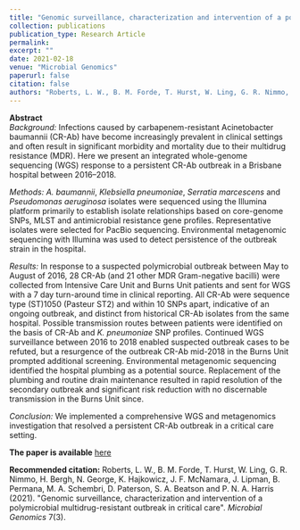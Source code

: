 ```yaml
---
title: "Genomic surveillance, characterization and intervention of a polymicrobial multidrug-resistant outbreak in critical care"
collection: publications
publication_type: Research Article
permalink:
excerpt: ""
date: 2021-02-18
venue: "Microbial Genomics"
paperurl: false
citation: false
authors: "Roberts, L. W., B. M. Forde, T. Hurst, W. Ling, G. R. Nimmo, H. Bergh, N. George, K. Hajkowicz, J. F. McNamara, J. Lipman, B. Permana, M. A. Schembri, D. Paterson, S. A. Beatson and P. N. A. Harris."
---
```


**Abstract**  
_Background:_ Infections caused by carbapenem-resistant Acinetobacter baumannii (CR-Ab) have become increasingly prevalent in clinical settings and often result in significant morbidity and mortality due to their multidrug resistance (MDR). Here we present an integrated whole-genome sequencing (WGS) response to a persistent CR-Ab outbreak in a Brisbane hospital between 2016–2018.

_Methods:_ _A. baumannii_, _Klebsiella pneumoniae_, _Serratia marcescens_ and _Pseudomonas aeruginosa_ isolates were sequenced using the Illumina platform primarily to establish isolate relationships based on core-genome SNPs, MLST and antimicrobial resistance gene profiles. Representative isolates were selected for PacBio sequencing. Environmental metagenomic sequencing with Illumina was used to detect persistence of the outbreak strain in the hospital.

_Results:_ In response to a suspected polymicrobial outbreak between May to August of 2016, 28 CR-Ab (and 21 other MDR Gram-negative bacilli) were collected from Intensive Care Unit and Burns Unit patients and sent for WGS with a 7 day turn-around time in clinical reporting. All CR-Ab were sequence type (ST)1050 (Pasteur ST2) and within 10 SNPs apart, indicative of an ongoing outbreak, and distinct from historical CR-Ab isolates from the same hospital. Possible transmission routes between patients were identified on the basis of CR-Ab and _K. pneumoniae_ SNP profiles. Continued WGS surveillance between 2016 to 2018 enabled suspected outbreak cases to be refuted, but a resurgence of the outbreak CR-Ab mid-2018 in the Burns Unit prompted additional screening. Environmental metagenomic sequencing identified the hospital plumbing as a potential source. Replacement of the plumbing and routine drain maintenance resulted in rapid resolution of the secondary outbreak and significant risk reduction with no discernable transmission in the Burns Unit since.

_Conclusion:_ We implemented a comprehensive WGS and metagenomics investigation that resolved a persistent CR-Ab outbreak in a critical care setting.

**The paper is available** [here](https://www.microbiologyresearch.org/content/journal/mgen/10.1099/mgen.0.000530)

**Recommended citation:** Roberts, L. W., B. M. Forde, T. Hurst, W. Ling, G. R. Nimmo, H. Bergh, N. George, K. Hajkowicz, J. F. McNamara, J. Lipman, B. Permana, M. A. Schembri, D. Paterson, S. A. Beatson and P. N. A. Harris (2021). "Genomic surveillance, characterization and intervention of a polymicrobial multidrug-resistant outbreak in critical care". _Microbial Genomics_ 7(3).

